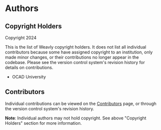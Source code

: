 # Authors

## Copyright Holders

Copyright 2024

This is the list of Weavly copyright holders. It does not list all individual contributors because some have assigned
copyright to an institution, only made minor changes, or their contributions no longer appear in the codebase.
Please see the version control system's revision history for details on contributions.

* OCAD University

## Contributors

Individual contributions can be viewed on the
[Contributors](https://github.com/codelearncreate/co-design/graphs/contributors) page, or through the version control
system's revision history.

**Note**: Individual authors may not hold copyright. See above "Copyright Holders" section for more information.
